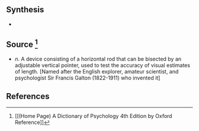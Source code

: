 ## Synthesis
- 
## Source [^1]
- $n$. A device consisting of a horizontal rod that can be bisected by an adjustable vertical pointer, used to test the accuracy of visual estimates of length. \[Named after the English explorer, amateur scientist, and psychologist Sir Francis Galton (1822-1911) who invented it]
## References

[^1]: [[(Home Page) A Dictionary of Psychology 4th Edition by Oxford Reference]]